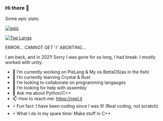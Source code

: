 ### Hi there 👋
Some  epic stats: 


[![epic](https://github-readme-stats.vercel.app/api?username=elipie&show_icons=true&theme=dracula)](https://github.com/anuraghazra/github-readme-stats)


[![Top Langs](https://github-readme-stats.vercel.app/api/top-langs/?username=elipie)](https://github.com/anuraghazra/github-readme-stats)


ERROR... CANNOT GET '/'
ABORTING...

I am back, and in 2021! Sorry I was gone for so long, I had break. I mostly worked with unity.

- 🔭 I’m currently working on PieLang & My os BettaOS(as in the fish)
- 🌱 I’m currently learning Crystal & Rust
- 👯 I’m looking to collaborate on programming langauges
- 🤔 I’m looking for help with assembly
- 💬 Ask me about Python/C++
- 📫 How to reach me: https://repl.it
- ⚡ Fun fact: I have been coding since I was 9! (Real coding, not scratch)
- ⚡ What I do in my spare time: Make stuff in C++
